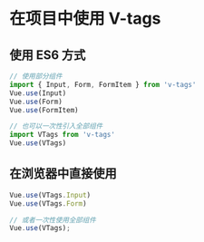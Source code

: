 # 在项目中使用 V-tags

## 使用 ES6 方式

```javascript
// 使用部分组件
import { Input, Form, FormItem } from 'v-tags'
Vue.use(Input)
Vue.use(Form)
Vue.use(FormItem)

// 也可以一次性引入全部组件
import VTags from 'v-tags'
Vue.use(VTags)
```

## 在浏览器中直接使用

```javascript
Vue.use(VTags.Input)
Vue.use(VTags.Form)

// 或者一次性使用全部组件
Vue.use(VTags);
```
